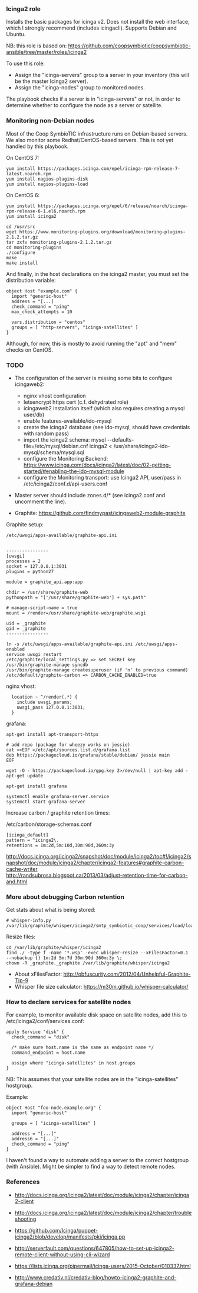 ### Icinga2 role

Installs the basic packages for icinga v2. Does not install the web interface,
which I strongly recommend (includes icingacli). Supports Debian and Ubuntu.

NB: this role is based on:
https://github.com/coopsymbiotic/coopsymbiotic-ansible/tree/master/roles/icinga2

To use this role:

* Assign the "icinga-servers" group to a server in your inventory (this will be the master Icinga2 server).
* Assign the "icinga-nodes" group to monitored nodes.

The playbook checks if a server is in "icinga-servers" or not, in order to
determine whether to configure the node as a server or satellite.

### Monitoring non-Debian nodes

Most of the Coop SymbioTIC infrastructure runs on Debian-based servers. We also
monitor some Redhat/CentOS-based servers. This is not yet handled by this playbook.

On CentOS 7:

```
yum install https://packages.icinga.com/epel/icinga-rpm-release-7-latest.noarch.rpm
yum install nagios-plugins-disk
yum install nagios-plugins-load
```

On CentOS 6:

```
yum install https://packages.icinga.org/epel/6/release/noarch/icinga-rpm-release-6-1.el6.noarch.rpm
yum install icinga2

cd /usr/src
wget https://www.monitoring-plugins.org/download/monitoring-plugins-2.1.2.tar.gz
tar zxfv monitoring-plugins-2.1.2.tar.gz
cd monitoring-plugins
./configure
make
make install
```

And finally, in the host declarations on the icinga2 master, you must set the
distribution variable:

```
object Host "example.com" {
  import "generic-host"
  address = "[...]
  check_command = "ping"
  max_check_attempts = 10

  vars.distribution = "centos"
  groups = [ "http-servers", "icinga-satellites" ]
}
```

Although, for now, this is mostly to avoid running the "apt" and "mem" checks on CentOS.

### TODO

* The configuration of the server is missing some bits to configure icingaweb2:
  * nginx vhost configuration
  * letsencrypt https cert (c.f. dehydrated role)
  * icingaweb2 installation itself (which also requires creating a mysql user/db)
  * enable features-available/ido-mysql
  * create the icinga2 database (see ido-mysql, should have credentials with random pass)
  * import the icinga2 schema: mysql --defaults-file=/etc/mysql/debian.cnf icinga2 < /usr/share/icinga2-ido-mysql/schema/mysql.sql
  * configure the Monitoring Backend: https://www.icinga.com/docs/icinga2/latest/doc/02-getting-started/#enabling-the-ido-mysql-module
  * configure the Monitoring transport: use Icinga2 API, user/pass in /etc/icinga2/conf.d/api-users.conf

* Master server should include zones.d/* (see icinga2.conf and uncomment the line).

* Graphite: https://github.com/findmypast/icingaweb2-module-graphite

Graphite setup:

```
/etc/uwsgi/apps-available/graphite-api.ini


----------------
[uwsgi]
processes = 2
socket = 127.0.0.1:3031
plugins = python27

module = graphite_api.app:app

chdir = /usr/share/graphite-web
pythonpath = "['/usr/share/graphite-web'] + sys.path"

# manage-script-name = true
mount = /render=/usr/share/graphite-web/graphite.wsgi

uid = _graphite
gid = _graphite
----------------

ln -s /etc/uwsgi/apps-available/graphite-api.ini /etc/uwsgi/apps-enabled
service uwsgi restart
/etc/graphite/local_settings.py => set SECRET key
/usr/bin/graphite-manage syncdb
/usr/bin/graphite-manage createsuperuser (if 'n' to previous command)
/etc/default/graphite-carbon => CARBON_CACHE_ENABLED=true
```

nginx vhost:

```
  location ~ ^/render(.*) {
    include uwsgi_params;
    uwsgi_pass 127.0.0.1:3031;
  }
```

grafana:

```
apt-get install apt-transport-https

# add repo (package for wheezy works on jessie)
cat <<EOF >/etc/apt/sources.list.d/grafana.list
deb https://packagecloud.io/grafana/stable/debian/ jessie main
EOF

wget -O - https://packagecloud.io/gpg.key 2>/dev/null | apt-key add - 
apt-get update

apt-get install grafana

systemctl enable grafana-server.service
systemctl start grafana-server
```

Increase carbon / graphite retention times:

/etc/carbon/storage-schemas.conf

```
[icinga_default]
pattern = ^icinga2\.
retentions = 1m:2d,5m:10d,30m:90d,360m:3y
```

http://docs.icinga.org/icinga2/snapshot/doc/module/icinga2/toc#!/icinga2/snapshot/doc/module/icinga2/chapter/icinga2-features#graphite-carbon-cache-writer  
http://randsubrosa.blogspot.ca/2013/03/adjust-retention-time-for-carbon-and.html

### More about debugging Carbon retention

Get stats about what is being stored:

```
# whisper-info.py /var/lib/graphite/whisper/icinga2/smtp_symbiotic_coop/services/load/load/perfdata/load1
```

Resize files:

```
cd /var/lib/graphite/whisper/icinga2
find ./ -type f -name '*.wsp' -exec whisper-resize --xFilesFactor=0.1 --nobackup {} 1m:2d 5m:7d 30m:90d 360m:3y \;
chown -R _graphite._graphite /var/lib/graphite/whisper/icinga2
```

* About xFilesFactor: http://obfuscurity.com/2012/04/Unhelpful-Graphite-Tip-9
* Whisper file size calculator: https://m30m.github.io/whisper-calculator/

### How to declare services for satellite nodes

For example, to monitor available disk space on satellite nodes, add this to /etc/icinga2/conf/services.conf:

```
apply Service "disk" {
  check_command = "disk"

  /* make sure host.name is the same as endpoint name */
  command_endpoint = host.name

  assign where "icinga-satellites" in host.groups
}
```

NB: This assumes that your satellite nodes are in the "icinga-satellites" hostgroup.

Example:

```
object Host "foo-node.example.org" {
  import "generic-host"

  groups = [ "icinga-satellites" ]

  address = "[...]"
  address6 = "[...]"
  check_command = "ping"
}
```

I haven't found a way to automate adding a server to the correct hostgroup (with Ansible). Might be simpler to find a way to detect remote nodes.

### References

* http://docs.icinga.org/icinga2/latest/doc/module/icinga2/chapter/icinga2-client

* http://docs.icinga.org/icinga2/latest/doc/module/icinga2/chapter/troubleshooting

* https://github.com/Icinga/puppet-icinga2/blob/develop/manifests/pki/icinga.pp

* http://serverfault.com/questions/647805/how-to-set-up-icinga2-remote-client-without-using-cli-wizard

* https://lists.icinga.org/pipermail/icinga-users/2015-October/010337.html

* http://www.credativ.nl/credativ-blog/howto-icinga2-graphite-and-grafana-debian
